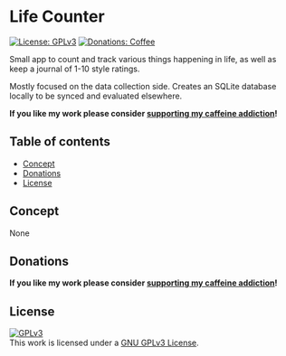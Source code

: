 # Life Counter <!-- omit in toc -->

[![License: GPLv3](https://img.shields.io/badge/license-GPLv3-red?style=flat-square)](https://www.gnu.org/licenses/gpl-3.0.html)
[![Donations: Coffee](https://img.shields.io/badge/donations-Coffee-brown?style=flat-square)](https://gitlab.com/Chrismettal#donations)

Small app to count and track various things happening in life, as well as keep a journal of 1-10 style ratings.

Mostly focused on the data collection side. Creates an SQLite database locally to be synced and evaluated elsewhere.

**If you like my work please consider [supporting my caffeine addiction](https://gitlab.com/Chrismettal#donations)!**

## Table of contents <!-- omit in toc -->

- [Concept](#concept)
- [Donations](#donations)
- [License](#license)

## Concept

None

## Donations

**If you like my work please consider [supporting my caffeine addiction](https://gitlab.com/Chrismettal#donations)!**

## License

 <a rel="GPLlicense" href="https://www.gnu.org/licenses/gpl-3.0.html"><img alt="GPLv3" style="border-width:0" src="https://www.gnu.org/graphics/gplv3-or-later.png" /></a><br />This work is licensed under a <a rel="GPLlicense" href="https://www.gnu.org/licenses/gpl-3.0.html">GNU GPLv3 License</a>.
